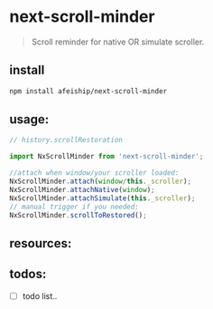 # next-scroll-minder
> Scroll reminder for native OR simulate scroller.


## install
```bash
npm install afeiship/next-scroll-minder
```

## usage:
```js
// history.scrollRestoration

import NxScrollMinder from 'next-scroll-minder';

//attach when window/your scroller loaded:
NxScrollMinder.attach(window/this._scroller);
NxScrollMinder.attachNative(window);
NxScrollMinder.attachSimulate(this._scroller);
// manual trigger if you needed:
NxScrollMinder.scrollToRestored();
```


## resources:

## todos:
- [ ] todo list..
